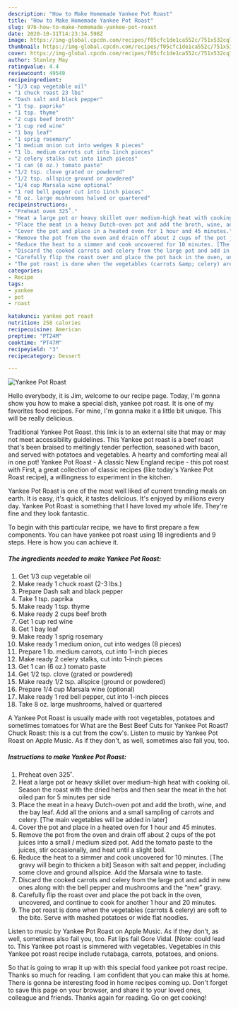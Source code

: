 ```yaml
---
description: "How to Make Homemade Yankee Pot Roast"
title: "How to Make Homemade Yankee Pot Roast"
slug: 976-how-to-make-homemade-yankee-pot-roast
date: 2020-10-31T14:23:34.598Z
image: https://img-global.cpcdn.com/recipes/f05cfc1de1ca552c/751x532cq70/yankee-pot-roast-recipe-main-photo.jpg
thumbnail: https://img-global.cpcdn.com/recipes/f05cfc1de1ca552c/751x532cq70/yankee-pot-roast-recipe-main-photo.jpg
cover: https://img-global.cpcdn.com/recipes/f05cfc1de1ca552c/751x532cq70/yankee-pot-roast-recipe-main-photo.jpg
author: Stanley May
ratingvalue: 4.4
reviewcount: 49549
recipeingredient:
- "1/3 cup vegetable oil"
- "1 chuck roast 23 lbs"
- "Dash salt and black pepper"
- "1 tsp. paprika"
- "1 tsp. thyme"
- "2 cups beef broth"
- "1 cup red wine"
- "1 bay leaf"
- "1 sprig rosemary"
- "1 medium onion cut into wedges 8 pieces"
- "1 lb. medium carrots cut into 1inch pieces"
- "2 celery stalks cut into 1inch pieces"
- "1 can (6 oz.) tomato paste"
- "1/2 tsp. clove grated or powdered"
- "1/2 tsp. allspice ground or powdered"
- "1/4 cup Marsala wine optional"
- "1 red bell pepper cut into 1inch pieces"
- "8 oz. large mushrooms halved or quartered"
recipeinstructions:
- "Preheat oven 325˚."
- "Heat a large pot or heavy skillet over medium-high heat with cooking oil. Season the roast with the dried herbs and then sear the meat in the hot oiled pan for 5 minutes per side"
- "Place the meat in a heavy Dutch-oven pot and add the broth, wine, and the bay leaf. Add all the onions and a small sampling of carrots and celery. [The main vegetables will be added in later]"
- "Cover the pot and place in a heated oven for 1 hour and 45 minutes."
- "Remove the pot from the oven and drain off about 2 cups of the pot juices into a small / medium sized pot. Add the tomato paste to the juices, stir occasionally, and heat until a slight boil."
- "Reduce the heat to a simmer and cook uncovered for 10 minutes. [The gravy will begin to thicken a bit] Season with salt and pepper, including some clove and ground allspice. Add the Marsala wine to taste."
- "Discard the cooked carrots and celery from the large pot and add in new ones along with the bell pepper and mushrooms and the “new” gravy."
- "Carefully flip the roast over and place the pot back in the oven, uncovered, and continue to cook for another 1 hour and 20 minutes."
- "The pot roast is done when the vegetables (carrots &amp; celery) are soft to the bite. Serve with mashed potatoes or wide flat noodles."
categories:
- Recipe
tags:
- yankee
- pot
- roast

katakunci: yankee pot roast 
nutrition: 258 calories
recipecuisine: American
preptime: "PT24M"
cooktime: "PT47M"
recipeyield: "3"
recipecategory: Dessert

---
```



![Yankee Pot Roast](https://img-global.cpcdn.com/recipes/f05cfc1de1ca552c/751x532cq70/yankee-pot-roast-recipe-main-photo.jpg)

Hello everybody, it is Jim, welcome to our recipe page. Today, I'm gonna show you how to make a special dish, yankee pot roast. It is one of my favorites food recipes. For mine, I'm gonna make it a little bit unique. This will be really delicious.

Traditional Yankee Pot Roast. this link is to an external site that may or may not meet accessibility guidelines. This Yankee pot roast is a beef roast that&#39;s been braised to meltingly tender perfection, seasoned with bacon, and served with potatoes and vegetables. A hearty and comforting meal all in one pot! Yankee Pot Roast - A classic New England recipe - this pot roast with First, a great collection of classic recipes (like today&#39;s Yankee Pot Roast recipe), a willingness to experiment in the kitchen.

Yankee Pot Roast is one of the most well liked of current trending meals on earth. It is easy, it's quick, it tastes delicious. It's enjoyed by millions every day. Yankee Pot Roast is something that I have loved my whole life. They're fine and they look fantastic.


To begin with this particular recipe, we have to first prepare a few components. You can have yankee pot roast using 18 ingredients and 9 steps. Here is how you can achieve it.

<!--inarticleads1-->

##### The ingredients needed to make Yankee Pot Roast:

1. Get 1/3 cup vegetable oil
1. Make ready 1 chuck roast (2-3 lbs.)
1. Prepare Dash salt and black pepper
1. Take 1 tsp. paprika
1. Make ready 1 tsp. thyme
1. Make ready 2 cups beef broth
1. Get 1 cup red wine
1. Get 1 bay leaf
1. Make ready 1 sprig rosemary
1. Make ready 1 medium onion, cut into wedges (8 pieces)
1. Prepare 1 lb. medium carrots, cut into 1-inch pieces
1. Make ready 2 celery stalks, cut into 1-inch pieces
1. Get 1 can (6 oz.) tomato paste
1. Get 1/2 tsp. clove (grated or powdered)
1. Make ready 1/2 tsp. allspice (ground or powdered)
1. Prepare 1/4 cup Marsala wine (optional)
1. Make ready 1 red bell pepper, cut into 1-inch pieces
1. Take 8 oz. large mushrooms, halved or quartered


A Yankee Pot Roast is usually made with root vegetables, potatoes and sometimes tomatoes for What are the Best Beef Cuts for Yankee Pot Roast? Chuck Roast: this is a cut from the cow&#39;s. Listen to music by Yankee Pot Roast on Apple Music. As if they don&#39;t, as well, sometimes also fail you, too. 

<!--inarticleads2-->

##### Instructions to make Yankee Pot Roast:

1. Preheat oven 325˚.
1. Heat a large pot or heavy skillet over medium-high heat with cooking oil. Season the roast with the dried herbs and then sear the meat in the hot oiled pan for 5 minutes per side
1. Place the meat in a heavy Dutch-oven pot and add the broth, wine, and the bay leaf. Add all the onions and a small sampling of carrots and celery. [The main vegetables will be added in later]
1. Cover the pot and place in a heated oven for 1 hour and 45 minutes.
1. Remove the pot from the oven and drain off about 2 cups of the pot juices into a small / medium sized pot. Add the tomato paste to the juices, stir occasionally, and heat until a slight boil.
1. Reduce the heat to a simmer and cook uncovered for 10 minutes. [The gravy will begin to thicken a bit] Season with salt and pepper, including some clove and ground allspice. Add the Marsala wine to taste.
1. Discard the cooked carrots and celery from the large pot and add in new ones along with the bell pepper and mushrooms and the “new” gravy.
1. Carefully flip the roast over and place the pot back in the oven, uncovered, and continue to cook for another 1 hour and 20 minutes.
1. The pot roast is done when the vegetables (carrots &amp; celery) are soft to the bite. Serve with mashed potatoes or wide flat noodles.


Listen to music by Yankee Pot Roast on Apple Music. As if they don&#39;t, as well, sometimes also fail you, too. Fat lips fail Gore Vidal. [Note: could lead to. This Yankee pot roast is simmered with vegetables. Vegetables in this Yankee pot roast recipe include rutabaga, carrots, potatoes, and onions. 

So that is going to wrap it up with this special food yankee pot roast recipe. Thanks so much for reading. I am confident that you can make this at home. There is gonna be interesting food in home recipes coming up. Don't forget to save this page on your browser, and share it to your loved ones, colleague and friends. Thanks again for reading. Go on get cooking!
